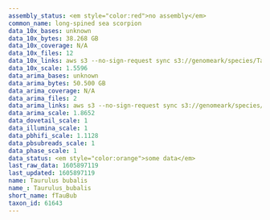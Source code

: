 ```yaml
---
assembly_status: <em style="color:red">no assembly</em>
common_name: long-spined sea scorpion
data_10x_bases: unknown
data_10x_bytes: 38.268 GB
data_10x_coverage: N/A
data_10x_files: 12
data_10x_links: aws s3 --no-sign-request sync s3://genomeark/species/Taurulus_bubalis/fTauBub2/genomic_data/10x/ .<br>
data_10x_scale: 1.5596
data_arima_bases: unknown
data_arima_bytes: 50.500 GB
data_arima_coverage: N/A
data_arima_files: 2
data_arima_links: aws s3 --no-sign-request sync s3://genomeark/species/Taurulus_bubalis/fTauBub2/genomic_data/arima/ .<br>
data_arima_scale: 1.8652
data_dovetail_scale: 1
data_illumina_scale: 1
data_pbhifi_scale: 1.1128
data_pbsubreads_scale: 1
data_phase_scale: 1
data_status: <em style="color:orange">some data</em>
last_raw_data: 1605897119
last_updated: 1605897119
name: Taurulus bubalis
name_: Taurulus_bubalis
short_name: fTauBub
taxon_id: 61643
---
```

